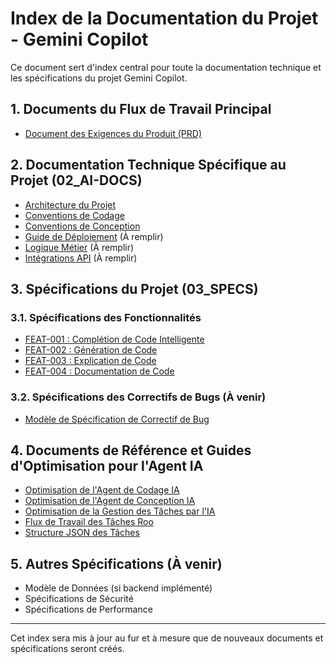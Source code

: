 # Index de la Documentation du Projet - Gemini Copilot

Ce document sert d'index central pour toute la documentation technique et les spécifications du projet Gemini Copilot.

## 1. Documents du Flux de Travail Principal

- [Document des Exigences du Produit (PRD)](../project_prd.md)

## 2. Documentation Technique Spécifique au Projet (02_AI-DOCS)

- [Architecture du Projet](../02_AI-DOCS/Architecture/architecture.md)
- [Conventions de Codage](../02_AI-DOCS/Conventions/coding_conventions.md)
- [Conventions de Conception](../02_AI-DOCS/Conventions/design_conventions.md)
- [Guide de Déploiement](../02_AI-DOCS/Deployment/deployment_guide.md) (À remplir)
- [Logique Métier](../02_AI-DOCS/BusinessLogic/business_logic.md) (À remplir)
- [Intégrations API](../02_AI-DOCS/Integrations/api_integration.md) (À remplir)

## 3. Spécifications du Projet (03_SPECS)

### 3.1. Spécifications des Fonctionnalités

- [FEAT-001 : Complétion de Code Intelligente](./features/feature_spec_FEAT-001.md)
- [FEAT-002 : Génération de Code](./features/feature_spec_FEAT-002.md)
- [FEAT-003 : Explication de Code](./features/feature_spec_FEAT-003.md)
- [FEAT-004 : Documentation de Code](./features/feature_spec_FEAT-004.md)

### 3.2. Spécifications des Correctifs de Bugs (À venir)

- [Modèle de Spécification de Correctif de Bug](./bugfixes/bugfix_spec_template.md)

## 4. Documents de Référence et Guides d'Optimisation pour l'Agent IA

- [Optimisation de l'Agent de Codage IA](../02_AI-DOCS/Documentation/AI_Coding_Agent_Optimization.md)
- [Optimisation de l'Agent de Conception IA](../02_AI-DOCS/Documentation/AI_Design_Agent_Optimization.md)
- [Optimisation de la Gestion des Tâches par l'IA](../02_AI-DOCS/Documentation/AI_Task_Management_Optimization.md)
- [Flux de Travail des Tâches Roo](../02_AI-DOCS/TaskManagement/Roo_Task_Workflow.md)
- [Structure JSON des Tâches](../02_AI-DOCS/TaskManagement/Tasks_JSON_Structure.md)

## 5. Autres Spécifications (À venir)

- Modèle de Données (si backend implémenté)
- Spécifications de Sécurité
- Spécifications de Performance

---

Cet index sera mis à jour au fur et à mesure que de nouveaux documents et spécifications seront créés.
